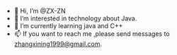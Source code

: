 - 👋 Hi, I’m @ZX-ZN
- 👀 I’m interested in technology about Java.
- 🌱 I’m currently learning java and C++
- 📫 If you want to reach me ,please send messages to zhangxining1999@gmail.com.

